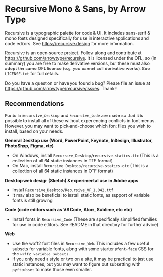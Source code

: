 # Recursive Mono & Sans, by Arrow Type

Recursive is a typographic palette for code & UI. It includes sans-serif & mono fonts designed specifically for use in interactive applications and code editors. See https://recursive.design for more information.

Recursive is an open-source project. Follow along and contribute at https://github.com/arrowtype/recursive. It is licensed under the OFL, so (in summary) you are free to make derivative versions, but these must also adopt the same OFL license (e.g. you cannot sell derivative works). See `LICENSE.txt` for full details.

Do you have a question or have you found a bug? Please file an issue at https://github.com/arrowtype/recursive/issues. Thanks!

## Recommendations

Fonts in `Recursive_Desktop` and `Recursive_Code` are made so that it is possible to install all of these without experiencing conflicts in font menus. However, you may want to pick-and-choose which font files you wish to install, based on your needs.

**General Desktop use (Word, PowerPoint, Keynote, InDesign, Illustrator, PhotoShop, Figma, etc)**

- On Windows, install `Recursive_Desktop/recursive-statics.ttc` (This is a collection of all 64 static instances in TTF format)
- On Mac, install `Recursive_Desktop/recursive-statics.otc` (This is a collection of all 64 static instances in OTF format)

**Desktop web design (Sketch) & experimental use in Adobe apps**

- Install `Recursive_Desktop/Recursive_VF_1.042.ttf`
- It may also be beneficial to install static fonts, as support of variable fonts is still growing

**Code (code editors such as VS Code, Atom, Sublime, etc etc)**

- Install fonts in `Recursive_Code` (These are specifically simplified families for use in code editors. See README in that directory for further advice)

**Web**

- Use the woff2 font files in `Recursive_Web`. This includes a few useful subsets for variable fonts, along with some starter `@font-face` CSS for the `woff2_variable_subsets`. 
- If you only need a style or two on a site, it may be practical to just use static instances, but you may want to figure out subsetting with `pyftsubset` to make those even smaller.
